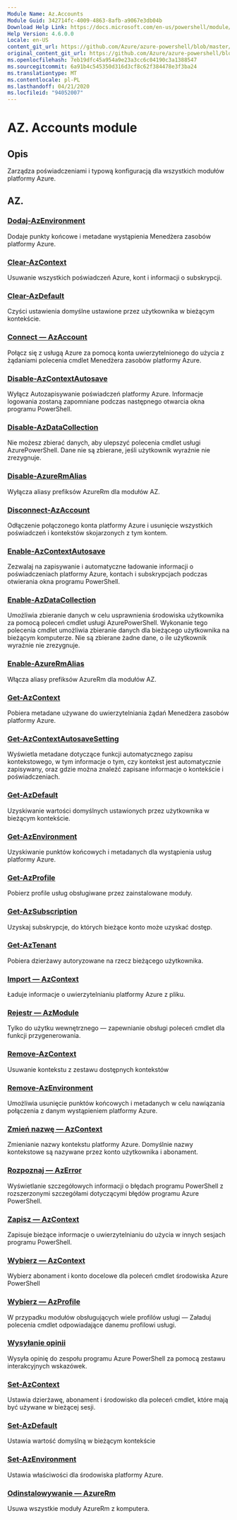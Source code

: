 ```yaml
---
Module Name: Az.Accounts
Module Guid: 342714fc-4009-4863-8afb-a9067e3db04b
Download Help Link: https://docs.microsoft.com/en-us/powershell/module/az.accounts
Help Version: 4.6.0.0
Locale: en-US
content_git_url: https://github.com/Azure/azure-powershell/blob/master/src/Accounts/Accounts/help/Az.Accounts.md
original_content_git_url: https://github.com/Azure/azure-powershell/blob/master/src/Accounts/Accounts/help/Az.Accounts.md
ms.openlocfilehash: 7eb19dfc45a954a9e23a3cc6c04190c3a1388547
ms.sourcegitcommit: 6a91b4c545350d316d3cf8c62f384478e3f3ba24
ms.translationtype: MT
ms.contentlocale: pl-PL
ms.lasthandoff: 04/21/2020
ms.locfileid: "94052007"
---
```

# AZ. Accounts module
## Opis
Zarządza poświadczeniami i typową konfiguracją dla wszystkich modułów platformy Azure.

## AZ.
### [Dodaj-AzEnvironment](Add-AzEnvironment.md)
Dodaje punkty końcowe i metadane wystąpienia Menedżera zasobów platformy Azure.

### [Clear-AzContext](Clear-AzContext.md)
Usuwanie wszystkich poświadczeń Azure, kont i informacji o subskrypcji.

### [Clear-AzDefault](Clear-AzDefault.md)
Czyści ustawienia domyślne ustawione przez użytkownika w bieżącym kontekście.

### [Connect — AzAccount](Connect-AzAccount.md)
Połącz się z usługą Azure za pomocą konta uwierzytelnionego do użycia z żądaniami polecenia cmdlet Menedżera zasobów platformy Azure.

### [Disable-AzContextAutosave](Disable-AzContextAutosave.md)
Wyłącz Autozapisywanie poświadczeń platformy Azure.  Informacje logowania zostaną zapomniane podczas następnego otwarcia okna programu PowerShell.

### [Disable-AzDataCollection](Disable-AzDataCollection.md)
Nie możesz zbierać danych, aby ulepszyć polecenia cmdlet usługi AzurePowerShell. Dane nie są zbierane, jeśli użytkownik wyraźnie nie zrezygnuje.

### [Disable-AzureRmAlias](Disable-AzureRmAlias.md)
Wyłącza aliasy prefiksów AzureRm dla modułów AZ.

### [Disconnect-AzAccount](Disconnect-AzAccount.md)
Odłączenie połączonego konta platformy Azure i usunięcie wszystkich poświadczeń i kontekstów skojarzonych z tym kontem.

### [Enable-AzContextAutosave](Enable-AzContextAutosave.md)
Zezwalaj na zapisywanie i automatyczne ładowanie informacji o poświadczeniach platformy Azure, kontach i subskrypcjach podczas otwierania okna programu PowerShell. 

### [Enable-AzDataCollection](Enable-AzDataCollection.md)
Umożliwia zbieranie danych w celu usprawnienia środowiska użytkownika za pomocą poleceń cmdlet usługi AzurePowerShell.
Wykonanie tego polecenia cmdlet umożliwia zbieranie danych dla bieżącego użytkownika na bieżącym komputerze.
Nie są zbierane żadne dane, o ile użytkownik wyraźnie nie zrezygnuje.

### [Enable-AzureRmAlias](Enable-AzureRmAlias.md)
Włącza aliasy prefiksów AzureRm dla modułów AZ.

### [Get-AzContext](Get-AzContext.md)
Pobiera metadane używane do uwierzytelniania żądań Menedżera zasobów platformy Azure.

### [Get-AzContextAutosaveSetting](Get-AzContextAutosaveSetting.md)
Wyświetla metadane dotyczące funkcji automatycznego zapisu kontekstowego, w tym informacje o tym, czy kontekst jest automatycznie zapisywany, oraz gdzie można znaleźć zapisane informacje o kontekście i poświadczeniach.

### [Get-AzDefault](Get-AzDefault.md)
Uzyskiwanie wartości domyślnych ustawionych przez użytkownika w bieżącym kontekście.

### [Get-AzEnvironment](Get-AzEnvironment.md)
Uzyskiwanie punktów końcowych i metadanych dla wystąpienia usług platformy Azure.

### [Get-AzProfile](Get-AzProfile.md)
Pobierz profile usług obsługiwane przez zainstalowane moduły.

### [Get-AzSubscription](Get-AzSubscription.md)
Uzyskaj subskrypcje, do których bieżące konto może uzyskać dostęp.

### [Get-AzTenant](Get-AzTenant.md)
Pobiera dzierżawy autoryzowane na rzecz bieżącego użytkownika.

### [Import — AzContext](Import-AzContext.md)
Ładuje informacje o uwierzytelnianiu platformy Azure z pliku.

### [Rejestr — AzModule](Register-AzModule.md)
Tylko do użytku wewnętrznego — zapewnianie obsługi poleceń cmdlet dla funkcji przygenerowania.

### [Remove-AzContext](Remove-AzContext.md)
Usuwanie kontekstu z zestawu dostępnych kontekstów

### [Remove-AzEnvironment](Remove-AzEnvironment.md)
Umożliwia usunięcie punktów końcowych i metadanych w celu nawiązania połączenia z danym wystąpieniem platformy Azure.

### [Zmień nazwę — AzContext](Rename-AzContext.md)
Zmienianie nazwy kontekstu platformy Azure.  Domyślnie nazwy kontekstowe są nazywane przez konto użytkownika i abonament.

### [Rozpoznaj — AzError](Resolve-AzError.md)
Wyświetlanie szczegółowych informacji o błędach programu PowerShell z rozszerzonymi szczegółami dotyczącymi błędów programu Azure PowerShell.

### [Zapisz — AzContext](Save-AzContext.md)
Zapisuje bieżące informacje o uwierzytelnianiu do użycia w innych sesjach programu PowerShell.

### [Wybierz — AzContext](Select-AzContext.md)
Wybierz abonament i konto docelowe dla poleceń cmdlet środowiska Azure PowerShell

### [Wybierz — AzProfile](Select-AzProfile.md)
W przypadku modułów obsługujących wiele profilów usługi — Załaduj polecenia cmdlet odpowiadające danemu profilowi usługi.

### [Wysyłanie opinii](Send-Feedback.md)
Wysyła opinię do zespołu programu Azure PowerShell za pomocą zestawu interakcyjnych wskazówek.

### [Set-AzContext](Set-AzContext.md)
Ustawia dzierżawę, abonament i środowisko dla poleceń cmdlet, które mają być używane w bieżącej sesji.

### [Set-AzDefault](Set-AzDefault.md)
Ustawia wartość domyślną w bieżącym kontekście

### [Set-AzEnvironment](Set-AzEnvironment.md)
Ustawia właściwości dla środowiska platformy Azure.

### [Odinstalowywanie — AzureRm](Uninstall-AzureRm.md)
Usuwa wszystkie moduły AzureRm z komputera.

